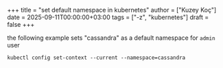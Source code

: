 +++
title = "set default namespace in kubernetes"
author = ["Kuzey Koç"]
date = 2025-09-11T00:00:00+03:00
tags = ["-z", "kubernetes"]
draft = false
+++

the following example sets "cassandra" as a default namespace for `admin` user

```shell
kubectl config set-context --current --namespace=cassandra
```
